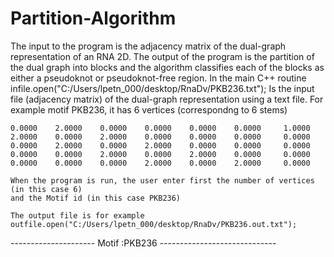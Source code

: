 # Partition-Algorithm
The input to the program is the adjacency matrix of the dual-graph representation of an RNA 2D. The output of the program is the partition of the dual graph into blocks and the algorithm classifies each of the  blocks as either a pseudoknot or pseudoknot-free region.
In the main C++ routine
infile.open("C:/Users/lpetn_000/desktop/RnaDv/PKB236.txt");
Is the input file (adjacency matrix) of the dual-graph representation using a text file.
For example motif PKB236, it has 6 vertices (correspondng to 6 stems)
       
    0.0000    2.0000    0.0000    0.0000    0.0000    0.0000     1.0000
    2.0000    0.0000    2.0000    0.0000    0.0000    0.0000     0.0000        
    0.0000    2.0000    0.0000    2.0000    0.0000    0.0000     0.0000        
    0.0000    0.0000    2.0000    0.0000    2.0000    0.0000     0.0000        
    0.0000    0.0000    0.0000    2.0000    0.0000    2.0000     0.0000       
   
    When the program is run, the user enter first the number of vertices (in this case 6) 
    and the Motif id (in this case PKB236)
    
    The output file is for example
	outfile.open("C:/Users/lpetn_000/desktop/RnaDv/PKB236.out.txt");
--------------------- Motif :PKB236 -----------------------------














